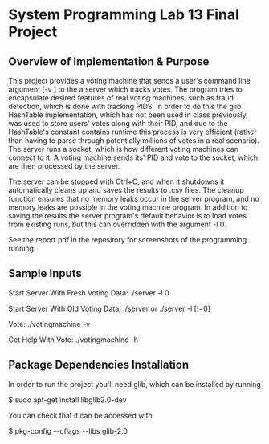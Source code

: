# System Programming Lab 13 Final Project
## Overview of Implementation & Purpose
This project provides a voting machine that sends a user's command line argument [-v <vote>] to the a server which tracks votes. The program tries to encapsulate desired
features of real voting machines, such as fraud detection, which is done with tracking PIDS. In order to do this the glib HashTable implementation, which has not been used
in class previously, was used to store users' votes along with their PID, and due to the HashTable's constant contains runtime this process is very efficient 
(rather than having to parse through potentially millions of votes in a real scenario). The server runs a socket, which is how different voting machines can connect to it. A
voting machine sends its' PID and vote to the socket, which are then processed by the server.

The server can be stopped with Ctrl+C, and when it shutdowns it automatically cleans up and saves the results to .csv files. The cleanup function ensures that no memory 
leaks occur in the server program, and no memory leaks are possible in the voting machine program. In addition to saving the results the server program's default behavior is to load votes from existing runs, but this can overridden with the argument -l 0.

See the report pdf in the repository for screenshots of the programming running.

## Sample Inputs

Start Server With Fresh Voting Data: ./server -l 0

Start Server With Old Voting Data: ./server or ./server -l [!=0]


Vote: ./votingmachine -v <vote>

Get Help With Vote: ./votingmachine -h


## Package Dependencies Installation
In order to run the project you'll need glib, which can be installed by running

$ sudo apt-get install libglib2.0-dev

You can check that it can be accessed with

$ pkg-config --cflags --libs glib-2.0





